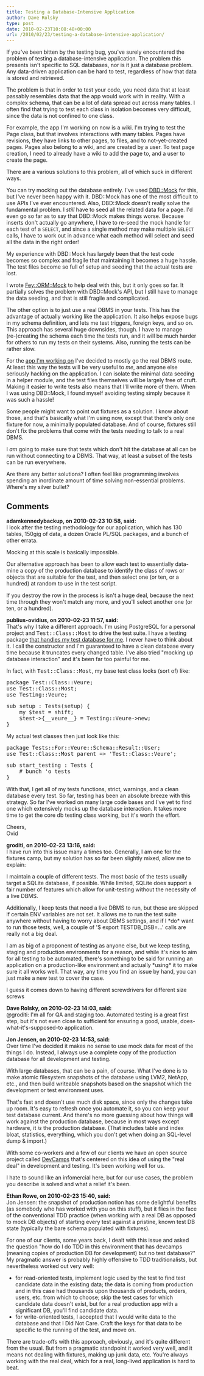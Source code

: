```yaml
---
title: Testing a Database-Intensive Application
author: Dave Rolsky
type: post
date: 2010-02-23T10:08:48+00:00
url: /2010/02/23/testing-a-database-intensive-application/
---
```

If you've been bitten by the testing bug, you've surely encountered the problem of testing a database-intensive application. The problem this presents isn't specific to SQL databases, nor is it just a database problem. Any data-driven application can be hard to test, regardless of how that data is stored and retrieved.

The problem is that in order to test your code, you need data that at least passably resembles data that the app would work with in reality. With a complex schema, that can be a lot of data spread out across many tables. I often find that trying to test each class in isolation becomes very difficult, since the data is not confined to one class.

For example, the app I'm working on now is a wiki. I'm trying to test the Page class, but that involves interactions with many tables. Pages have revisions, they have links to other pages, to files, and to not-yet-created pages. Pages also belong to a wiki, and are created by a user. To test page creation, I need to already have a wiki to add the page to, and a user to create the page.

There are a various solutions to this problem, all of which suck in different ways.

You can try mocking out the database entirely. I've used [DBD::Mock][1] for this, but I've never been happy with it. DBD::Mock has one of the most difficult to use APIs I've ever encountered. Also, DBD::Mock doesn't really solve the fundamental problem. I _still_ have to seed all the related data for a page. I'd even go so far as to say that DBD::Mock makes things worse. Because inserts don't actually go anywhere, I have to re-seed the mock handle for each test of a `SELECT`, and since a single method may make multiple `SELECT` calls, I have to work out in advance what each method will select and seed all the data in the right order!

My experience with DBD::Mock has largely been that the test code becomes so complex and fragile that maintaining it becomes a huge hassle. The test files become so full of setup and seeding that the actual tests are lost.

I wrote [Fey::ORM::Mock][2] to help deal with this, but it only goes so far. It partially solves the problem with DBD::Mock's API, but I still have to manage the data seeding, and that is still fragile and complicated.

The other option is to just use a real DBMS in your tests. This has the advantage of actually working like the application. It also helps expose bugs in my schema definition, and lets me test triggers, foreign keys, and so on. This approach has several huge downsides, though. I have to manage (re-)creating the schema each time the tests run, and it will be much harder for others to run my tests on their systems. Also, running the tests can be rather slow.

For the [app I'm working on][3] I've decided to mostly go the real DBMS route. At least this way the tests will be very useful to _me_, and anyone else seriously hacking on the application. I can isolate the minimal data seeding in a helper module, and the test files themselves will be largely free of cruft. Making it easier to write tests also means that I'll write more of them. When I was using DBD::Mock, I found myself avoiding testing simply because it was such a hassle!

Some people might want to point out fixtures as a solution. I know about those, and that's basically what I'm using now, except that there's only one fixture for now, a minimally populated database. And of course, fixtures still don't fix the problems that come with the tests needing to talk to a real DBMS.

I _am_ going to make sure that tests which don't hit the database at all can be run without connecting to a DBMS. That way, at least a subset of the tests can be run everywhere.

Are there any better solutions? I often feel like programming involves spending an inordinate amount of time solving non-essential problems. Where's my silver bullet?

 [1]: http://search.cpan.org/dist/DBD-Mock
 [2]: http://search.cpan.org/dist/Fey-ORM-Mock
 [3]: http://hg.urth.org/hg/Silki

## Comments

**adamkennedybackup, on 2010-02-23 10:58, said:**  
I look after the testing methodology for our application, which has 130 tables, 150gig of data, a dozen Oracle PL/SQL packages, and a bunch of other errata.

Mocking at this scale is basically impossible.

Our alternative approach has been to allow each test to essentially data-mine a copy of the production database to identify the class of rows or objects that are suitable for the test, and then select one (or ten, or a hundred) at random to use in the test script.

If you destroy the row in the process is isn't a huge deal, because the next time through they won't match any more, and you'll select another one (or ten, or a hundred).

**publius-ovidius, on 2010-02-23 11:57, said:**  
That's why I take a different approach. I'm using PostgreSQL for a personal project and <tt>Test::Class::Most</tt> to drive the test suite. I have a testing package [that handles my test database for me](http://blogs.perl.org/users/ovid/2010/02/sanity-checking-my-postgresql-tests.html). I never have to think about it. I call the constructor and I'm guaranteed to have a clean database every time because it truncates every changed table. I've also tried "mocking up database interaction" and it's been far too painful for me.

In fact, with <tt>Test::Class::Most</tt>, my base test class looks (sort of) like:

<tt>package Test::Class::Veure;<br /> use Test::Class::Most;<br /> use Testing::Veure;</p> 

<p>
  sub setup : Tests(setup) {<br /> &nbsp;&nbsp;&nbsp;&nbsp;my $test = shift;<br /> &nbsp;&nbsp;&nbsp;&nbsp;$test->{__veure__} = Testing::Veure->new;<br /> }</tt>
</p>

<p>
  My actual test classes then just look like this:
</p>

<p>
  <tt>package Tests::For::Veure::Schema::Result::User;<br /> use Test::Class::Most parent => 'Test::Class::Veure';</p> 
  
  <p>
    sub start_testing : Tests {<br /> &nbsp;&nbsp;&nbsp;&nbsp;# bunch 'o tests<br /> }</tt>
  </p>
  
  <p>
    With that, I get all of my tests functions, strict, warnings, and a clean database every test. So far, testing has been an absolute breeze with this strategy. So far I've worked on many large code bases and I've yet to find one which extensively mocks up the database interaction. It takes more time to get the core db testing class working, but it's worth the effort.
  </p>
  
  <p>
    Cheers,<br /> Ovid
  </p>

**groditi, on 2010-02-23 13:16, said:**  
I have run into this issue many a times too. Generally, I am one for the fixtures camp, but my solution has so far been slightly mixed, allow me to explain:

I maintain a couple of different tests. The most basic of the tests usually target a SQLite database, if possible. While limited, SQLite does support a fair number of features which allow for unit-testing without the necessity of a live DBMS.

Additionally, I keep tests that need a live DBMS to run, but those are skipped if certain ENV variables are not set. It allows me to run the test suite anywhere without having to worry about DBMS settings, and if I \*do\* want to run those tests, well, a couple of '$ export TESTDB_DSB=...' calls are really not a big deal.

I am as big of a proponent of testing as anyone else, but we keep testing, staging and production environments for a reason, and while it's nice to aim for all testing to be automated, there's something to be said for running an application on a production-like environment and actually \*using\* it to make sure it all works well. That way, any time you find an issue by hand, you can just make a new test to cover the case. 

I guess it comes down to having different screwdrivers for different size screws

**Dave Rolsky, on 2010-02-23 14:03, said:**  
@groditi: I'm all for QA and staging too. Automated testing is a great first step, but it's not even close to sufficient for ensuring a good, usable, does-what-it's-supposed-to application.

**Jon Jensen, on 2010-02-23 14:53, said:**  
Over time I've decided it makes no sense to use mock data for most of the things I do. Instead, I always use a complete copy of the production database for all development and testing.

With large databases, that can be a pain, of course. What I've done is to make atomic filesystem snapshots of the database using LVM2, NetApp, etc., and then build writeable snapshots based on the snapshot which the development or test environment uses.

That's fast and doesn't use much disk space, since only the changes take up room. It's easy to refresh once you automate it, so you can keep your test database current. And there's no more guessing about how things will work against the production database, because in most ways except hardware, it _is_ the production database. (That includes table and index bloat, statistics, everything, which you don't get when doing an SQL-level dump & import.)

With some co-workers and a few of our clients we have an open source project called [DevCamps](http://www.devcamps.org/) that's centered on this idea of using the "real deal" in development and testing. It's been working well for us.

I hate to sound like an infomercial here, but for our use cases, the problem you describe is solved and what a relief it's been.

**Ethan Rowe, on 2010-02-23 15:40, said:**  
Jon Jensen: the snapshot of production notion has some delightful benefits (as somebody who has worked with you on this stuff), but it flies in the face of the conventional TDD practice (when working with a real DB as opposed to mock DB objects) of starting every test against a pristine, known test DB state (typically the bare schema populated with fixtures).

For one of our clients, some years back, I dealt with this issue and asked the question "how do I do TDD in this environment that has devcamps (meaning copies of production DB for development) but no test database?" My pragmatic answer is probably highly offensive to TDD traditionalists, but nevertheless worked out very well:  
* for read-oriented tests, implement logic used by the test to find test candidate data in the existing data; the data is coming from production and in this case had thousands upon thousands of products, orders, users, etc. from which to choose; skip the test cases for which candidate data doesn't exist, but for a real production app with a significant DB, you'll find candidate data.  
* for write-oriented tests, I accepted that I would write data to the database and that I Did Not Care. Craft the keys for that data to be specific to the running of the test, and move on.

There are trade-offs with this approach, obviously, and it's quite different from the usual. But from a pragmatic standpoint it worked very well, and it means not dealing with fixtures, making up junk data, etc. You're always working with the real deal, which for a real, long-lived application is hard to beat.